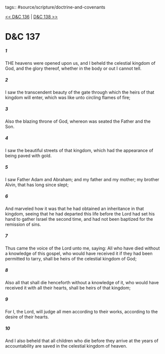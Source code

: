 tags:: #source/scripture/doctrine-and-covenants

[<< D&C 136](/Doctrine_and_Covenants/D&C_136.md) | [D&C 138 >>](/Doctrine_and_Covenants/D&C_138.md)

# D&C 137

##### 1

THE heavens were opened upon us, and I beheld the celestial kingdom of God, and the glory thereof, whether in the body or out I cannot tell.

##### 2

I saw the transcendent beauty of the gate through which the heirs of that kingdom will enter, which was like unto circling flames of fire;

##### 3

Also the blazing throne of God, whereon was seated the Father and the Son.

##### 4

I saw the beautiful streets of that kingdom, which had the appearance of being paved with gold.

##### 5

I saw Father Adam and Abraham; and my father and my mother; my brother Alvin, that has long since slept;

##### 6

And marveled how it was that he had obtained an inheritance in that kingdom, seeing that he had departed this life before the Lord had set his hand to gather Israel the second time, and had not been baptized for the remission of sins.

##### 7

Thus came the voice of the Lord unto me, saying: All who have died without a knowledge of this gospel, who would have received it if they had been permitted to tarry, shall be heirs of the celestial kingdom of God;

##### 8

Also all that shall die henceforth without a knowledge of it, who would have received it with all their hearts, shall be heirs of that kingdom;

##### 9

For I, the Lord, will judge all men according to their works, according to the desire of their hearts.

##### 10

And I also beheld that all children who die before they arrive at the years of accountability are saved in the celestial kingdom of heaven.
